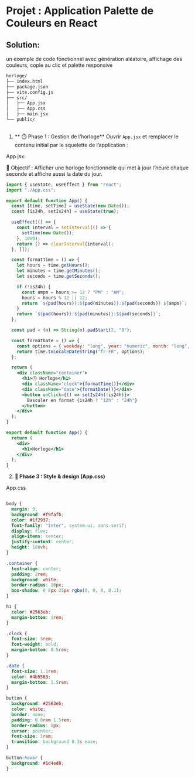 # Projet : Application Palette de Couleurs en React

## Solution:

un exemple de code fonctionnel avec génération aléatoire, affichage des couleurs, copie au clic et palette responsive

```bash
horloge/
├── index.html
├── package.json
├── vite.config.js
├── src/
│   ├── App.jsx
│   ├── App.css
│   ├── main.jsx
└── public/
    
```

1. ** ⏱️ Phase 1 : Gestion de l’horloge**
Ouvrir `App.jsx` et remplacer le contenu initial par le squelette de l’application :

App.jsx: 

🎯 Objectif : Afficher une horloge fonctionnelle qui met à jour l’heure chaque seconde et affiche aussi la date du jour.


```jsx
import { useState, useEffect } from "react";
import "./App.css";

export default function App() {
  const [time, setTime] = useState(new Date());
  const [is24h, setIs24h] = useState(true);

  useEffect(() => {
    const interval = setInterval(() => {
      setTime(new Date());
    }, 1000);
    return () => clearInterval(interval);
  }, []);

  const formatTime = () => {
    let hours = time.getHours();
    let minutes = time.getMinutes();
    let seconds = time.getSeconds();

    if (!is24h) {
      const ampm = hours >= 12 ? "PM" : "AM";
      hours = hours % 12 || 12;
      return `${pad(hours)}:${pad(minutes)}:${pad(seconds)} ${ampm}`;
    }
    return `${pad(hours)}:${pad(minutes)}:${pad(seconds)}`;
  };

  const pad = (n) => String(n).padStart(2, "0");

  const formatDate = () => {
    const options = { weekday: "long", year: "numeric", month: "long", day: "numeric" };
    return time.toLocaleDateString("fr-FR", options);
  };

  return (
    <div className="container">
      <h1>🕒 Horloge</h1>
      <div className="clock">{formatTime()}</div>
      <div className="date">{formatDate()}</div>
      <button onClick={() => setIs24h(!is24h)}>
        Basculer en format {is24h ? "12h" : "24h"}
      </button>
    </div>
  );
}

export default function App() {
  return (
    <div>
      <h1>Horloge</h1>
    </div>
  );
}
```

2. **🎨 Phase 3 : Style & design (App.css)**

App.css

```css

body {
  margin: 0;
  background: #f9fafb;
  color: #1f2937;
  font-family: "Inter", system-ui, sans-serif;
  display: flex;
  align-items: center;
  justify-content: center;
  height: 100vh;
}

.container {
  text-align: center;
  padding: 2rem;
  background: white;
  border-radius: 16px;
  box-shadow: 0 8px 25px rgba(0, 0, 0, 0.1);
}

h1 {
  color: #2563eb;
  margin-bottom: 1rem;
}

.clock {
  font-size: 3rem;
  font-weight: bold;
  margin-bottom: 0.5rem;
}

.date {
  font-size: 1.1rem;
  color: #4b5563;
  margin-bottom: 1.5rem;
}

button {
  background: #2563eb;
  color: white;
  border: none;
  padding: 0.8rem 1.5rem;
  border-radius: 8px;
  cursor: pointer;
  font-size: 1rem;
  transition: background 0.3s ease;
}

button:hover {
  background: #1d4ed8;
}


```